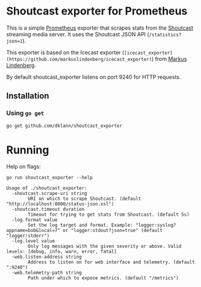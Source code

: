 # Shoutcast exporter for Prometheus

This is a simple [Prometheus](https://prometheus.io/) exporter that scrapes stats from the [Shoutcast](https://www.shoutcast.com/) streaming media server. It uses the Shoutcast JSON API (`/statistics?json=1`).

This exporter is based on the Icecast exporter (`[icecast_exporter](https://github.com/markuslindenberg/icecast_exporter)`) from [Markus Lindenberg](https://github.com/markuslindenberg/).

By default shoutcast_exporter listens on port 9240 for HTTP requests.

## Installation

### Using `go get`

```bash
go get github.com/dklann/shoutcast_exporter
```

# Running

Help on flags:
```
go run shoutcast_exporter --help

Usage of ./shoutcast_exporter:
  -shoutcast.scrape-uri string
    	URI on which to scrape Shoutcast. (default "http://localhost:8000/status-json.xsl")
  -shoutcast.timeout duration
    	Timeout for trying to get stats from Shoutcast. (default 5s)
  -log.format value
    	Set the log target and format. Example: "logger:syslog?appname=bob&local=7" or "logger:stdout?json=true" (default "logger:stderr")
  -log.level value
    	Only log messages with the given severity or above. Valid levels: [debug, info, warn, error, fatal]
  -web.listen-address string
    	Address to listen on for web interface and telemetry. (default ":9240")
  -web.telemetry-path string
    	Path under which to expose metrics. (default "/metrics")
```
